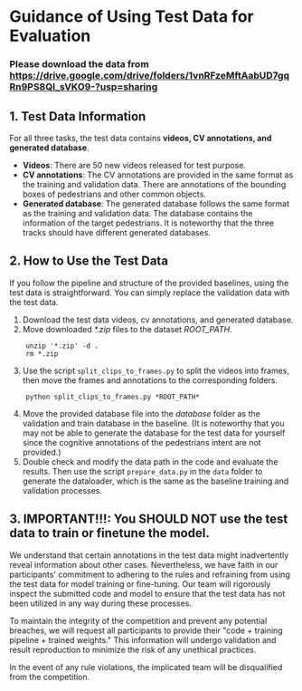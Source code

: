 # Guidance of Using Test Data for Evaluation

### Please download the data from https://drive.google.com/drive/folders/1vnRFzeMftAabUD7gqRn9PS8Ql_sVKO9-?usp=sharing

## 1. Test Data Information
For all three tasks, the test data contains **videos, CV annotations, and generated database**.
- **Videos**: There are 50 new videos released for test purpose.
- **CV annotations**: The CV annotations are provided in the same format as the training and validation data. There are annotations of the bounding boxes of pedestrians and other common objects.
- **Generated database**: The generated database follows the same format as the training and validation data. The database contains the information of the target pedestrians. It is noteworthy that the three tracks should have different generated databases.

## 2. How to Use the Test Data
If you follow the pipeline and structure of the provided baselines, using the test data is straightforward. You can simply replace the validation data with the test data.
1. Download the test data videos, cv annotations, and generated database.
2. Move downloaded *\*.zip* files to the dataset *ROOT_PATH*.

```shell
    unzip '*.zip' -d .
    rm *.zip
```
3. Use the script ```split_clips_to_frames.py``` to split the videos into frames, then move the frames and annotations to the corresponding folders.

```shell
    python split_clips_to_frames.py *ROOT_PATH*
```
4. Move the provided database file into the *database* folder as the validation and train database in the baseline. (It is noteworthy that you may not be able to generate the database for the test data for yourself since the cognitive annotations of the pedestrians intent are not provided.)
5. Double check and modify the data path in the code and evaluate the results. Then use the script ```prepare_data.py``` in the ```data``` folder to generate the dataloader, which is the same as the baseline training and validation processes.


## 3. IMPORTANT!!!: You SHOULD NOT use the test data to train or finetune the model.
We understand that certain annotations in the test data might inadvertently reveal information about other cases. Nevertheless, we have faith in our participants' commitment to adhering to the rules and refraining from using the test data for model training or fine-tuning. Our team will rigorously inspect the submitted code and model to ensure that the test data has not been utilized in any way during these processes.

To maintain the integrity of the competition and prevent any potential breaches, we will request all participants to provide their "code + training pipeline + trained weights." This information will undergo validation and result reproduction to minimize the risk of any unethical practices.

In the event of any rule violations, the implicated team will be disqualified from the competition.

